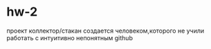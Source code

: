# hw-2
проект коллектор/стакан
создается человеком,которого не учили работать с интуитивно непонятным github 

